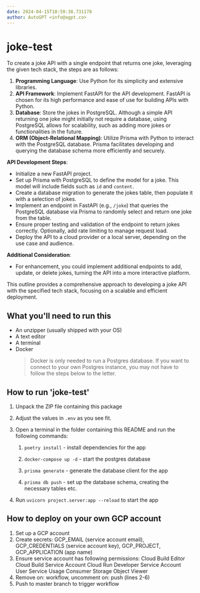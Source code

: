 ```yaml
---
date: 2024-04-15T10:59:38.731178
author: AutoGPT <info@agpt.co>
---
```


# joke-test

To create a joke API with a single endpoint that returns one joke, leveraging the given tech stack, the steps are as follows: 

1. **Programming Language**: Use Python for its simplicity and extensive libraries.
2. **API Framework**: Implement FastAPI for the API development. FastAPI is chosen for its high performance and ease of use for building APIs with Python.
3. **Database**: Store the jokes in PostgreSQL. Although a simple API returning one joke might initially not require a database, using PostgreSQL allows for scalability, such as adding more jokes or functionalities in the future.
4. **ORM (Object-Relational Mapping)**: Utilize Prisma with Python to interact with the PostgreSQL database. Prisma facilitates developing and querying the database schema more efficiently and securely.

**API Development Steps**:
- Initialize a new FastAPI project.
- Set up Prisma with PostgreSQL to define the model for a joke. This model will include fields such as `id` and `content`.
- Create a database migration to generate the jokes table, then populate it with a selection of jokes.
- Implement an endpoint in FastAPI (e.g., `/joke`) that queries the PostgreSQL database via Prisma to randomly select and return one joke from the table.
- Ensure proper testing and validation of the endpoint to return jokes correctly. Optionally, add rate limiting to manage request load.
- Deploy the API to a cloud provider or a local server, depending on the use case and audience.

**Additional Consideration**:
- For enhancement, you could implement additional endpoints to add, update, or delete jokes, turning the API into a more interactive platform.

This outline provides a comprehensive approach to developing a joke API with the specified tech stack, focusing on a scalable and efficient deployment.

## What you'll need to run this
* An unzipper (usually shipped with your OS)
* A text editor
* A terminal
* Docker
  > Docker is only needed to run a Postgres database. If you want to connect to your own
  > Postgres instance, you may not have to follow the steps below to the letter.


## How to run 'joke-test'

1. Unpack the ZIP file containing this package

2. Adjust the values in `.env` as you see fit.

3. Open a terminal in the folder containing this README and run the following commands:

    1. `poetry install` - install dependencies for the app

    2. `docker-compose up -d` - start the postgres database

    3. `prisma generate` - generate the database client for the app

    4. `prisma db push` - set up the database schema, creating the necessary tables etc.

4. Run `uvicorn project.server:app --reload` to start the app

## How to deploy on your own GCP account
1. Set up a GCP account
2. Create secrets: GCP_EMAIL (service account email), GCP_CREDENTIALS (service account key), GCP_PROJECT, GCP_APPLICATION (app name)
3. Ensure service account has following permissions: 
    Cloud Build Editor
    Cloud Build Service Account
    Cloud Run Developer
    Service Account User
    Service Usage Consumer
    Storage Object Viewer
4. Remove on: workflow, uncomment on: push (lines 2-6)
5. Push to master branch to trigger workflow
